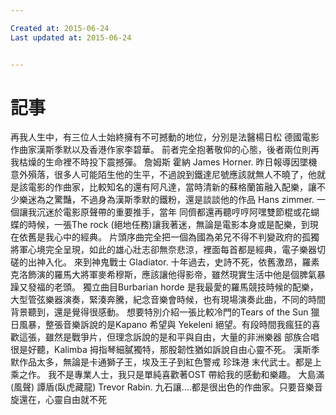 ```yaml
---

Created at: 2015-06-24
Last updated at: 2015-06-24


---
```


# 記事


再我人生中，有三位人士始終擁有不可撼動的地位，分別是法醫楊日松 德國電影作曲家漢斯季默以及香港作家李碧華。
前者完全抱著敬仰的心態，後者兩位則再我枯燥的生命裡不時投下震撼彈。
詹姆斯 霍納 James Horner.
昨日報導因墜機意外殞落，很多人可能陌生他的生平，不過說到鐵達尼號應該就無人不曉了，他就是該電影的作曲家，比較知名的還有阿凡達，當時清新的蘇格蘭笛融入配樂，讓不少樂迷為之驚豔，不過身為漢斯季默的鐵粉，還是談談他的作品
Hans zimmer. 一個讓我沉迷於電影原聲帶的重要推手，當年 同儕都還再聽哼哼阿嘿雙節棍或花蝴蝶的時候，一張The rock (絕地任務)讓我著迷，無論是電影本身或是配樂，到現在依舊是我心中的經典。
片頭序曲完全把一個為國為弟兄不得不判變政府的孤獨將軍心境完全呈現，如此的雄心壯志卻無奈悲涼，裡面每首都是經典，電子樂器切磋的出神入化。
來到神鬼戰士 Gladiator. 十年過去，史詩不死，依舊激昂，羅素克洛飾演的羅馬大將軍麥希穆斯，應該讓他得影帝，雖然現實生活中他是個脾氣暴躁又發福的老頭。
獨立曲目Burbarian horde 是我最愛的羅馬競技時候的配樂，大型管弦樂器演奏，緊湊奔騰，紀念音樂會時候，也有現場演奏此曲，不同的時間背景聽到，還是覺得很感動。
想要特別介紹一張比較冷門的Tears of the Sun
獵日風暴，整張音樂訴說的是Kapano 希望與
Yekeleni 絕望。有段時間我瘋狂的喜歡這張，雖然是戰爭片，但理念訴說的是和平與自由，大量的非洲樂器 部族合唱很是好聽，Kalimba 拇指琴細膩獨特，那股韌性猶如訴說自由心靈不死。
漢斯季默作品太多，無論是卡通獅子王，埃及王子到紅色警戒 珍珠港 末代武士。都是上乘之作。
我不是專業人士，我只是單純喜歡著OST 帶給我的感動和樂趣。
大島滿(風聲) 譚盾(臥虎藏龍) Trevor Rabin. 九石讓....都是很出色的作曲家。只要音樂音旋還在，心靈自由就不死

